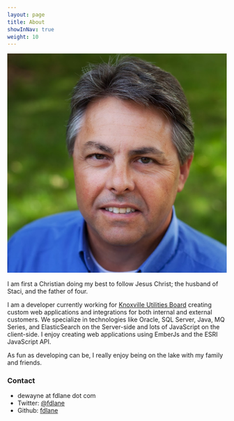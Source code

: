 ```yaml
---
layout: page
title: About
showInNav: true
weight: 10
---
```


<img class="ui small left floated image"  alt="F. DeWayne Lane" src="/images/profile-sm.jpg">

I am first a Christian doing my best to follow Jesus Christ; the husband of Staci, and the father of four.  

I am a developer currently working for [Knoxville Utilities Board](https://www.kub.org) creating custom web applications and integrations for both internal and external customers. We specialize in technologies like Oracle, SQL Server, Java, MQ Series, and ElasticSearch on the Server-side and lots of JavaScript on the client-side.  I enjoy creating web applications using EmberJs and the ESRI JavaScript API.

As fun as developing can be, I really enjoy being on the lake with my family and friends.

### Contact
- dewayne at fdlane dot com
- Twitter: [@fdlane](http://twitter.com/fdlane)
- Github: [fdlane](http://github.com/fdlane)